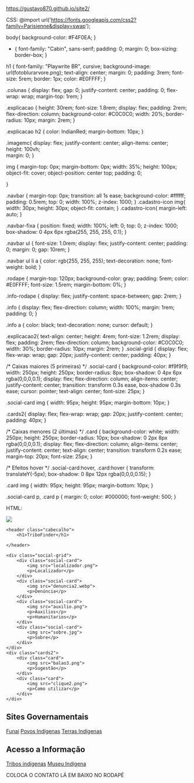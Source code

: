 https://gustavo870.github.io/site2/




CSS: @import url('https://fonts.googleapis.com/css2?family=Parisienne&display=swap');


body{
    background-color: #F4F0EA;
}

* {
    font-family: "Cabin", sans-serif;
    padding: 0;
    margin: 0;
    box-sizing: border-box;
}

h1 {
    font-family: "Playwrite BR", cursive;
    background-image: url(fotoblurarvore.png);
    text-align: center;
    margin: 0;
    padding: 3rem;
    font-size: 5rem;
    border: 1px;
    color: #E0FFFF;
}



.colunas {
    display: flex;
    gap: 0;
    justify-content: center;
    padding: 0;
    flex-wrap: wrap;
    margin-top: 1rem;
}

.explicacao {
    height: 30rem;
    font-size: 1.8rem;
    display: flex;
    padding: 2rem;
    flex-direction: column;
    background-color: #C0C0C0;
    width: 20%;
    border-radius: 10px;
    margin: 2rem;
}

.explicacao h2 {
    color: IndianRed;
    margin-bottom: 10px;
}

.imagemc{
    display: flex;
    justify-content: center; 
    align-items: center;      
    height: 100vh;            
    margin: 0;
}



img {
    margin-top: 0px;
    margin-bottom: 0px;
    width: 35%;
    height: 100px;    
    object-fit: cover;
    object-position: center top;
    padding: 0;
    
}

.navbar {
    margin-top: 0px;
    transition: all 1s ease;
    background-color:  #ffffff;
    padding: 0.5rem;
    top: 0;
    width: 100%;
    z-index: 1000;
}
.cadastro-icon img{
    width: 30px;
    height: 30px;
    object-fit: contain;
}
.cadastro-icon{
    margin-left: auto;
}

.navbar-fixa {
    position: fixed;
    width: 100%;
    left: 0;
    top: 0;
    z-index: 1000;
    box-shadow: 0 4px 6px rgba(255, 255, 255, 0.1);
}

.navbar ul {
    font-size: 1.0rem;
    display: flex;
    justify-content: center;
    padding: 0;
    margin: 0;
    gap: 10rem;
}

.navbar ul li a {
    color: rgb(255, 255, 255);
    text-decoration: none;
    font-weight: bold;
}

.rodape {
    margin-top: 120px;
    background-color: gray;
    padding: 5rem;
    color: #E0FFFF;
    font-size: 1.5rem;
    margin-bottom: 0%;
}

.info-rodape {
    display: flex;
    justify-content: space-between;
    gap: 2rem;
}

.info {
    display: flex;
    flex-direction: column;
    width: 100%;
    margin: 1rem;
    padding: 0;
}

.info a {
    color: black;
    text-decoration: none;
    cursor: default;
}



.explicacao2{
    text-align: center;
    height: 4rem;
    font-size: 1.2rem;
    display: flex;
    padding: 2rem;
    flex-direction: column;
    background-color: #C0C0C0;
    width: 30%;
    border-radius: 10px;
    margin: 2rem;
}
.social-grid {
    display: flex;
    flex-wrap: wrap;
    gap: 20px;
    justify-content: center;
    padding: 40px;
}

/* Caixas maiores (5 primeiras) */
.social-card {
    background-color: #f9f9f9;
    width: 250px;
    height: 250px;
    border-radius: 8px;
    box-shadow: 0 4px 6px rgba(0,0,0,0.1);
    display: flex;
    flex-direction: column;
    align-items: center;
    justify-content: center;
    transition: transform 0.3s ease, box-shadow 0.3s ease;
    cursor: pointer;
    text-align: center;
    font-size: 25px;
}

.social-card img {
    width: 95px;
    height: 95px;
    margin-bottom: 10px;
}

.cards2{
    display: flex;
    flex-wrap: wrap;
    gap: 20px;
    justify-content: center;
    padding: 40px;
}

/* Caixas menores (2 últimas) */
.card {
    background-color: white;
    width: 250px;
    height: 250px;
    border-radius: 10px;
    box-shadow: 0 2px 8px rgba(0,0,0,0.1);
    display: flex;
    flex-direction: column;
    align-items: center;
    justify-content: center;
    text-align: center;
    transition: transform 0.2s ease;
    margin-top: 20px;
    font-size: 25px;
}

/* Efeitos hover */
.social-card:hover, .card:hover {
    transform: translateY(-5px);
    box-shadow: 0 8px 12px rgba(0,0,0,0.15);
}

.card img {
    width: 95px;
    height: 95px;
    margin-bottom: 10px;
}

.social-card p, .card p {
    margin: 0;
    color: #000000;
    font-weight: 500;
}


















HTML:<!DOCTYPE html>
<html lang="en">
<head>
    <meta charset="UTF-8">
    <meta name="viewport" content="width=device-width, initial-scale=1.0">
    <link rel="stylesheet" href="style.css">
    <title>Site índigena</title>
</head>

<body>
    <main>
        <nav class="navbar">
            <div class="cadastro-icon">
                <a href="cadastro.html">
                    <img src="cadastro.webp">
                </a>
            </div>
        </nav>

    <header class="cabecalho">
        <h1>TriboFinder</h1>

    </header>

    <div class="social-grid">
        <div class="social-card">
            <img src="localizador.png">
            <p>Localizador</p>
        </div>
        <div class="social-card">
            <img src="denuncia2.webp">
            <p>Denúncia</p>
        </div>
        <div class="social-card">
            <img src="auxilio.png">
            <p>Auxilios</p>
            <p>Humanitarios</p>
        </div>
        <div class="social-card">
            <img src="sobre.jpg">
            <p>Sobre</p>
        </div>
    </div>
    <div class="cards2">
        <div class="card">
            <img src="balao3.png">
            <p>Sugestão</p>
        </div>
        <div class="card">
            <img src="clique2.png">
            <p>Como utilizar</p>
        </div>
    </div>


<div class="rodape">
    <div class="info-rodape">
        <div class="info">
            <h2>Sites Governamentais</h2>
                <a href="https://www.gov.br/funai/pt-br">Funai</a>
                <a href="https://www.gov.br/funai/pt-br/atuacao/povos-indigenas">Povos Indígenas</a>
                <a href="https://www.gov.br/funai/pt-br/atuacao/terras-indigenas">Terras Indígenas</a>
        </div>
        <div class="info">
            <h2>Acesso a Informação</h2>
                <a href="https://pib.socioambiental.org/pt/P%C3%A1gina_principal">Tribos indígenas</a>
                <a href="https://museudasculturasindigenas.org.br/">Museu Indígena</a>
        </div>
  </div>
</div>



</main>
<script src="navbar.js"></script>
</body>
</html>







COLOCA O CONTATO LÁ EM BAIXO NO RODAPÉ
